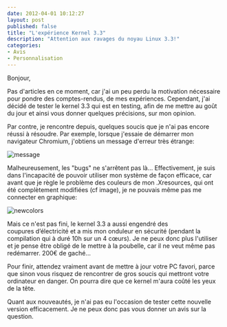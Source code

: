 ```yaml
---
date: 2012-04-01 10:12:27
layout: post
published: false
title: "L'expérience Kernel 3.3"
description: "Attention aux ravages du noyau Linux 3.3!"
categories:
- Avis
- Personnalisation
---
```


Bonjour,

Pas d'articles en ce moment, car j'ai un peu perdu la motivation nécessaire pour pondre des comptes-rendus, de mes expériences. Cependant, j'ai décidé de tester le kernel 3.3 qui est en testing, afin de me mettre au goût du jour et ainsi vous donner quelques précisions, sur mon opinion.

<!-- more -->

Par contre, je rencontre depuis, quelques soucis que je n'ai pas encore réussi à résoudre. Par exemple, lorsque j'essaie de démarrer mon navigateur Chromium, j'obtiens un message d'erreur très étrange:

<img class="imgcenter" alt="message" src="http://linuxien.legtux.org/uploads/images/2012/04/thumb.png">

Malheureusement, les "bugs" ne s'arrêtent pas là... Effectivement, je suis dans l'incapacité de pouvoir utiliser mon système de façon efficace, car avant que je règle le problème des couleurs de mon .Xresources, qui ont été complètement modifiées (cf image), je ne pouvais même pas me connecter en graphique:

<img class="imgcenter" alt="newcolors" src="http://linuxien.legtux.org/uploads/images/2012/04/couleur.png">

Mais ce n'est pas fini, le kernel 3.3 a aussi engendré des coupures d’électricité et a mis mon onduleur en sécurité (pendant la compilation qui à duré 10h sur un 4 cœurs). Je ne peux donc plus l'utiliser et je pense être obligé de le mettre à la poubelle, car il ne veut même pas redémarrer. 200€ de gaché...

Pour finir, attendez vraiment avant de mettre à jour votre PC favori, parce que sinon vous risquez de rencontrer de gros soucis qui mettront votre ordinateur en danger. On pourra dire que ce kernel m'aura coûté les yeux de la tête.

Quant aux nouveautés, je n'ai pas eu l'occasion de tester cette nouvelle version efficacement. Je ne peux donc pas vous donner un avis sur la question.
